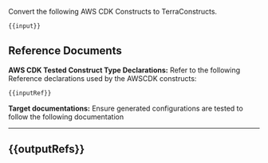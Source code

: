 Convert the following AWS CDK Constructs to TerraConstructs.
```typescript
{{input}}
```

## Reference Documents
**AWS CDK Tested Construct Type Declarations:**
Refer to the following Reference declarations used by the AWSCDK constructs:
```typescript
{{inputRef}}
```
**Target documentations:**
Ensure generated configurations are tested to follow the following documentation

------------------------
{{outputRefs}}
------------------------
